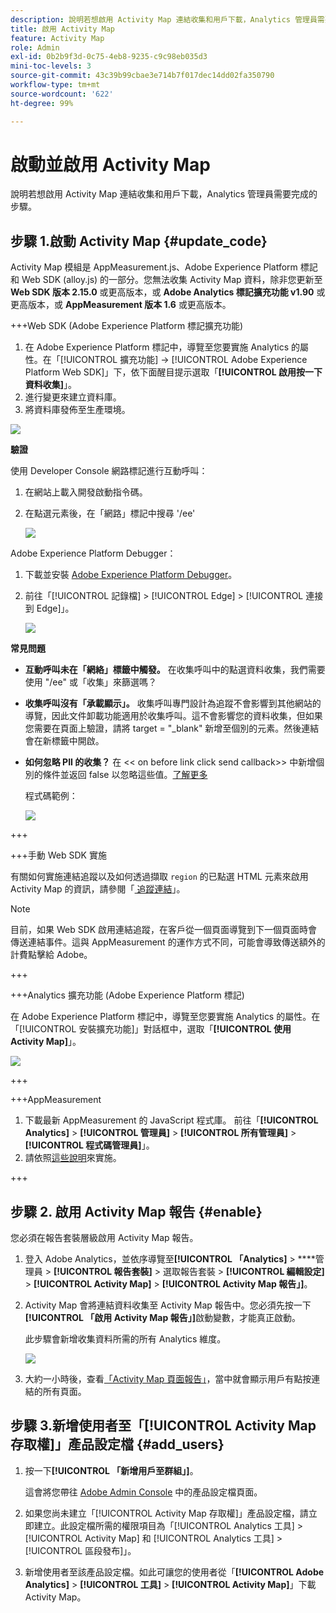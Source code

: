 ```yaml
---
description: 說明若想啟用 Activity Map 連結收集和用戶下載，Analytics 管理員需要完成的步驟。
title: 啟用 Activity Map
feature: Activity Map
role: Admin
exl-id: 0b2b9f3d-0c75-4eb8-9235-c9c98eb035d3
mini-toc-levels: 3
source-git-commit: 43c39b99cbae3e714b7f017dec14dd02fa350790
workflow-type: tm+mt
source-wordcount: '622'
ht-degree: 99%

---
```



# 啟動並啟用 Activity Map

說明若想啟用 Activity Map 連結收集和用戶下載，Analytics 管理員需要完成的步驟。

## 步驟 1.啟動 Activity Map {#update_code}

Activity Map 模組是 AppMeasurement.js、Adobe Experience Platform 標記和 Web SDK (alloy.js) 的一部分。您無法收集 Activity Map 資料，除非您更新至 **Web SDK 版本 2.15.0** 或更高版本，或 **Adobe Analytics 標記擴充功能 v1.90** 或更高版本，或 **AppMeasurement 版本 1.6** 或更高版本。

+++Web SDK (Adobe Experience Platform 標記擴充功能)

1. 在 Adob&#x200B;&#x200B;e Experience Platform 標記中，導覽至您要實施 Analytics 的屬性。在「[!UICONTROL 擴充功能] -> [!UICONTROL Adobe Experience Platform Web SDK]」下，依下面醒目提示選取「**[!UICONTROL 啟用按一下資料收集]**」。
1. 進行變更來建立資料庫。
1. 將資料庫發佈至生產環境。

![](assets/web_sdk.png)

**驗證**

使用 Developer Console 網路標記進行互動呼叫：

1. 在網站上載入開發啟動指令碼。
1. 在點選元素後，在「網路」標記中搜尋 &#39;/ee&#39;

   ![](assets/validation1.png)

Adobe Experience Platform Debugger：

1. 下載並安裝 [Adobe Experience Platform Debugger](https://chromewebstore.google.com/detail/adobe-experience-platform/bfnnokhpnncpkdmbokanobigaccjkpob)。
1. 前往「[!UICONTROL 記錄檔] > [!UICONTROL Edge] > [!UICONTROL 連接到 Edge]」。

   ![](assets/validation2.jpg)

**常見問題**

* **互動呼叫未在「網絡」標籤中觸發。**
在收集呼叫中的點選資料收集，我們需要使用 &quot;/ee&quot; 或「收集」來篩選嗎？

* **收集呼叫沒有「承載顯示」。**
收集呼叫專門設計為追蹤不會影響到其他網站的導覽，因此文件卸載功能適用於收集呼叫。這不會影響您的資料收集，但如果您需要在頁面上驗證，請將 target = &quot;_blank&quot; 新增至個別的元素。然後連結會在新標籤中開啟。

* **如何忽略 PII 的收集？**
在 &lt;&lt; on before link click send callback>> 中新增個別的條件並返回 false 以忽略這些值。[了解更多](https://experienceleague.adobe.com/docs/experience-platform/edge/fundamentals/configuring-the-sdk.html?lang=zh-Hant)

  程式碼範例：

  ![](assets/sample-code.png)

+++

+++手動 Web SDK 實施

有關如何實施連結追蹤以及如何透過擷取 `region` 的已點選 HTML 元素來啟用 Activity Map 的資訊，請參閱「[ 追蹤連結](https://experienceleague.adobe.com/docs/experience-platform/edge/data-collection/track-links.html?lang=zh-Hant)」。

>[!NOTE]
>
>目前，如果 Web SDK 啟用連結追蹤，在客戶從一個頁面導覽到下一個頁面時會傳送連結事件。這與 AppMeasurement 的運作方式不同，可能會導致傳送額外的計費點擊給 Adobe。

+++

+++Analytics 擴充功能 (Adobe Experience Platform 標記)

在 Adob&#x200B;&#x200B;e Experience Platform 標記中，導覽至您要實施 Analytics 的屬性。在「[!UICONTROL 安裝擴充功能]」對話框中，選取「**[!UICONTROL 使用 Activity Map]**」。

![](assets/aa_extension.png)

+++

+++AppMeasurement

1. 下載最新 AppMeasurement 的 JavaScript 程式庫。
前往「**[!UICONTROL Analytics]** > **[!UICONTROL 管理員]** > **[!UICONTROL 所有管理員]** > **[!UICONTROL 程式碼管理員]**」。
1. 請依照[這些說明](https://experienceleague.adobe.com/docs/analytics/implementation/js/overview.html?lang=zh-Hant)來實施。

+++

## 步驟 2. 啟用 Activity Map 報告 {#enable}

您必須在報告套裝層級啟用 Activity Map 報告。

1. 登入 Adobe Analytics，並依序導覽至&#x200B;**[!UICONTROL 「Analytics]** > ****&#x200B;管理員 > **[!UICONTROL 報告套裝]** > 選取報告套裝 > **[!UICONTROL 編輯設定]** > **[!UICONTROL Activity Map]** > **[!UICONTROL Activity Map 報告」]**。

1. Activity Map 會將連結資料收集至 Activity Map 報告中。您必須先按一下&#x200B;**[!UICONTROL 「啟用 Activity Map 報告」]**&#x200B;啟動變數，才能真正啟動。

   此步驟會新增收集資料所需的所有 Analytics 維度。

   ![](assets/enable.png)

1. 大約一小時後，查看[「Activity Map 頁面報告」](/help/analyze/activity-map/activitymap-reporting-analytics.md)，當中就會顯示用戶有點按連結的所有頁面。

## 步驟 3.新增使用者至「[!UICONTROL Activity Map 存取權]」產品設定檔 {#add_users}

1. 按一下&#x200B;**[!UICONTROL 「新增用戶至群組」]**。

   這會將您帶往 [Adobe Admin Console](https://adminconsole.adobe.com/E2F05B3B52F54D2E0A490D44@AdobeOrg/overview) 中的產品設定檔頁面。

1. 如果您尚未建立「[!UICONTROL Activity Map 存取權]」產品設定檔，請立即建立。此設定檔所需的權限項目為「[!UICONTROL Analytics 工具] > [!UICONTROL Activity Map] 和 [!UICONTROL Analytics 工具] > [!UICONTROL 區段發布]」。

1. 新增使用者至該產品設定檔。如此可讓您的使用者從「**[!UICONTROL Adobe Analytics]** > **[!UICONTROL 工具]** > **[!UICONTROL Activity Map]**」下載 Activity Map。

